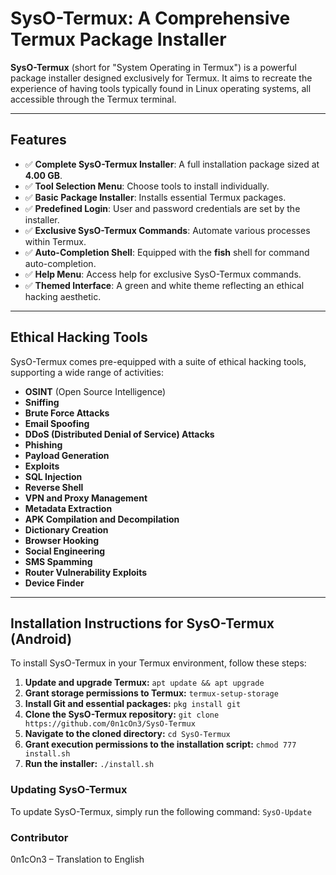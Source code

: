 # SysO-Termux: A Comprehensive Termux Package Installer

**SysO-Termux** (short for "System Operating in Termux") is a powerful package installer designed exclusively for Termux. It aims to recreate the experience of having tools typically found in Linux operating systems, all accessible through the Termux terminal.

---

## Features

- ✅ **Complete SysO-Termux Installer**: A full installation package sized at **4.00 GB**.
- ✅ **Tool Selection Menu**: Choose tools to install individually.
- ✅ **Basic Package Installer**: Installs essential Termux packages.
- ✅ **Predefined Login**: User and password credentials are set by the installer.
- ✅ **Exclusive SysO-Termux Commands**: Automate various processes within Termux.
- ✅ **Auto-Completion Shell**: Equipped with the **fish** shell for command auto-completion.
- ✅ **Help Menu**: Access help for exclusive SysO-Termux commands.
- ✅ **Themed Interface**: A green and white theme reflecting an ethical hacking aesthetic.

---

## Ethical Hacking Tools

SysO-Termux comes pre-equipped with a suite of ethical hacking tools, supporting a wide range of activities:

- **OSINT** (Open Source Intelligence)
- **Sniffing**
- **Brute Force Attacks**
- **Email Spoofing**
- **DDoS (Distributed Denial of Service) Attacks**
- **Phishing**
- **Payload Generation**
- **Exploits**
- **SQL Injection**
- **Reverse Shell**
- **VPN and Proxy Management**
- **Metadata Extraction**
- **APK Compilation and Decompilation**
- **Dictionary Creation**
- **Browser Hooking**
- **Social Engineering**
- **SMS Spamming**
- **Router Vulnerability Exploits**
- **Device Finder**

---

## Installation Instructions for SysO-Termux (Android)

To install SysO-Termux in your Termux environment, follow these steps:

1. **Update and upgrade Termux:**
```apt update && apt upgrade```
2. **Grant storage permissions to Termux:**
```termux-setup-storage```
3. **Install Git and essential packages:**
```pkg install git```
4. **Clone the SysO-Termux repository:**
```git clone https://github.com/0n1cOn3/SysO-Termux```
5. **Navigate to the cloned directory:** 
```cd SysO-Termux```
6. **Grant execution permissions to the installation script:**
```chmod 777 install.sh```
7. **Run the installer:**
```./install.sh```

### Updating SysO-Termux

To update SysO-Termux, simply run the following command:
```SysO-Update```

### Contributor

0n1cOn3 – Translation to English
